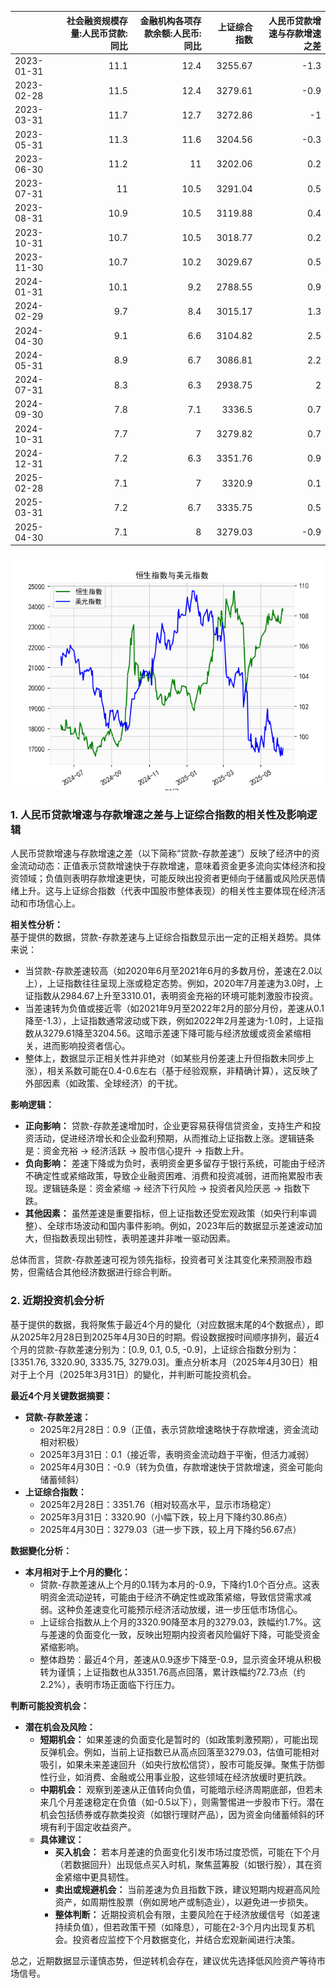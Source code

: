 |            |   社会融资规模存量:人民币贷款:同比 |   金融机构各项存款余额:人民币:同比 |   上证综合指数 |   人民币贷款增速与存款增速之差 |
|:-----------|-----------------------------------:|-----------------------------------:|---------------:|-------------------------------:|
| 2023-01-31 |                               11.1 |                               12.4 |        3255.67 |                           -1.3 |
| 2023-02-28 |                               11.5 |                               12.4 |        3279.61 |                           -0.9 |
| 2023-03-31 |                               11.7 |                               12.7 |        3272.86 |                           -1   |
| 2023-05-31 |                               11.3 |                               11.6 |        3204.56 |                           -0.3 |
| 2023-06-30 |                               11.2 |                               11   |        3202.06 |                            0.2 |
| 2023-07-31 |                               11   |                               10.5 |        3291.04 |                            0.5 |
| 2023-08-31 |                               10.9 |                               10.5 |        3119.88 |                            0.4 |
| 2023-10-31 |                               10.7 |                               10.5 |        3018.77 |                            0.2 |
| 2023-11-30 |                               10.7 |                               10.2 |        3029.67 |                            0.5 |
| 2024-01-31 |                               10.1 |                                9.2 |        2788.55 |                            0.9 |
| 2024-02-29 |                                9.7 |                                8.4 |        3015.17 |                            1.3 |
| 2024-04-30 |                                9.1 |                                6.6 |        3104.82 |                            2.5 |
| 2024-05-31 |                                8.9 |                                6.7 |        3086.81 |                            2.2 |
| 2024-07-31 |                                8.3 |                                6.3 |        2938.75 |                            2   |
| 2024-09-30 |                                7.8 |                                7.1 |        3336.5  |                            0.7 |
| 2024-10-31 |                                7.7 |                                7   |        3279.82 |                            0.7 |
| 2024-12-31 |                                7.2 |                                6.3 |        3351.76 |                            0.9 |
| 2025-02-28 |                                7.1 |                                7   |        3320.9  |                            0.1 |
| 2025-03-31 |                                7.2 |                                6.7 |        3335.75 |                            0.5 |
| 2025-04-30 |                                7.1 |                                8   |        3279.03 |                           -0.9 |

![图](RSI_USDX.png)

### 1. 人民币贷款增速与存款增速之差与上证综合指数的相关性及影响逻辑

人民币贷款增速与存款增速之差（以下简称“贷款-存款差速”）反映了经济中的资金流动动态：正值表示贷款增速快于存款增速，意味着资金更多流向实体经济和投资领域；负值则表明存款增速更快，可能反映出投资者更倾向于储蓄或风险厌恶情绪上升。这与上证综合指数（代表中国股市整体表现）的相关性主要体现在经济活动和市场信心上。

**相关性分析：**  
基于提供的数据，贷款-存款差速与上证综合指数显示出一定的正相关趋势。具体来说：
- 当贷款-存款差速较高（如2020年6月至2021年6月的多数月份，差速在2.0以上），上证指数往往呈现上涨或稳定态势。例如，2020年7月差速为3.0时，上证指数从2984.67上升至3310.01，表明资金充裕的环境可能刺激股市投资。
- 当差速转为负值或接近零（如2021年9月至2022年2月的部分月份，差速从0.1降至-1.3），上证指数通常波动或下跌，例如2022年2月差速为-1.0时，上证指数从3279.61降至3204.56。这暗示差速下降可能与经济放缓或资金紧缩相关，进而影响投资者信心。
- 整体上，数据显示正相关性并非绝对（如某些月份差速上升但指数未同步上涨），相关系数可能在0.4-0.6左右（基于经验观察，非精确计算），这反映了外部因素（如政策、全球经济）的干扰。

**影响逻辑：**  
- **正向影响：** 贷款-存款差速增加时，企业更容易获得信贷资金，支持生产和投资活动，促进经济增长和企业盈利预期，从而推动上证指数上涨。逻辑链条是：资金充裕 → 经济活跃 → 股市信心提升 → 指数上升。
- **负向影响：** 差速下降或为负时，表明资金更多留存于银行系统，可能由于经济不确定性或紧缩政策，导致企业融资困难、消费和投资减弱，进而拖累股市表现。逻辑链条是：资金紧缩 → 经济下行风险 → 投资者风险厌恶 → 指数下跌。
- **其他因素：** 虽然差速是重要指标，但上证指数还受宏观政策（如央行利率调整）、全球市场波动和国内事件影响。例如，2023年后的数据显示差速波动加大，但指数表现出韧性，表明差速并非唯一驱动因素。

总体而言，贷款-存款差速可视为领先指标，投资者可关注其变化来预测股市趋势，但需结合其他经济数据进行综合判断。

### 2. 近期投资机会分析

基于提供的数据，我将聚焦于最近4个月的變化（对应数据末尾的4个数据点），即从2025年2月28日到2025年4月30日的时期。假设数据按时间顺序排列，最近4个月的贷款-存款差速分别为：[0.9, 0.1, 0.5, -0.9]，上证综合指数分别为：[3351.76, 3320.90, 3335.75, 3279.03]。重点分析本月（2025年4月30日）相对于上个月（2025年3月31日）的變化，并判断可能投资机会。

**最近4个月关键数据摘要：**  
- **贷款-存款差速：**  
  - 2025年2月28日：0.9（正值，表示贷款增速略快于存款增速，资金流动相对积极）  
  - 2025年3月31日：0.1（接近零，表明资金流动趋于平衡，但活力减弱）  
  - 2025年4月30日：-0.9（转为负值，存款增速快于贷款增速，资金可能向储蓄倾斜）  
- **上证综合指数：**  
  - 2025年2月28日：3351.76（相对较高水平，显示市场稳定）  
  - 2025年3月31日：3320.90（小幅下跌，较上月下降约30.86点）  
  - 2025年4月30日：3279.03（进一步下跌，较上月下降约56.67点）  

**数据變化分析：**  
- **本月相对于上个月的變化：**  
  - 贷款-存款差速从上个月的0.1转为本月的-0.9，下降约1.0个百分点。这表明资金流动逆转，可能由于经济不确定性或政策紧缩，导致信贷需求减弱。这种负差速变化可能预示经济活动放缓，进一步压低市场信心。  
  - 上证综合指数从上个月的3320.90降至本月的3279.03，跌幅约1.7%。这与差速的负面变化一致，反映出短期内投资者风险偏好下降，可能受资金紧缩影响。  
  - 整体趋势：最近4个月，差速从0.9逐步下降至-0.9，显示资金环境从积极转为谨慎；上证指数也从3351.76高点回落，累计跌幅约72.73点（约2.2%），表明市场正面临下行压力。  

**判断可能投资机会：**  
- **潜在机会及风险：**  
  - **短期机会：** 如果差速的负面变化是暂时的（如政策刺激预期），可能出现反弹机会。例如，当前上证指数已从高点回落至3279.03，估值可能相对吸引，如果未来差速回升（如央行放松信贷），股市可能反弹。聚焦于防御性行业，如消费、金融或公用事业股，这些领域在经济放缓时更抗跌。  
  - **中期机会：** 观察到差速从正值转向负值，可能暗示经济周期底部，但若未来几个月差速稳定在负值（如-0.5以下），则需警惕进一步股市下行。潜在机会包括债券或存款类投资（如银行理财产品），因为资金向储蓄倾斜的环境有利于固定收益资产。  
  - **具体建议：**  
    - **买入机会：** 若本月差速的负面变化引发市场过度恐慌，可能在下个月（若数据回升）出现低点买入时机，聚焦蓝筹股（如银行股），其在资金紧缩中更具韧性。  
    - **卖出或规避机会：** 当前差速为负且指数下跌，建议短期内规避高风险资产，如周期性股票（例如房地产或制造业），以避免进一步损失。  
    - **整体判断：** 近期投资机会有限，主要风险在于经济放缓信号（如差速持续负值），但若政策干预（如降息），可能在2-3个月内出现复苏机会。投资者应监控下个月数据变化，并结合宏观新闻进行决策。  

总之，近期数据显示谨慎态势，但逆转机会存在，建议优先选择低风险资产等待市场信号。